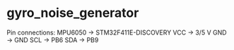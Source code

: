 # gyro_noise_generator
Pin connections: MPU6050 -> STM32F411E-DISCOVERY
VCC -> 3/5 V
GND -> GND
SCL -> PB6
SDA -> PB9
